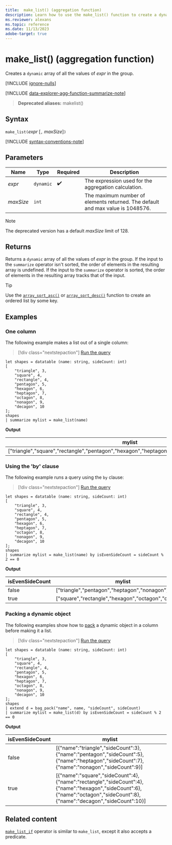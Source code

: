 ```yaml
---
title:  make_list() (aggregation function)
description: Learn how to use the make_list() function to create a dynamic JSON object array of all the values of the expressions in the group.
ms.reviewer: alexans
ms.topic: reference
ms.date: 11/13/2023
adobe-target: true
---
```

# make_list() (aggregation function)

Creates a `dynamic` array of all the values of *expr* in the group.

[!INCLUDE [ignore-nulls](../includes/ignore-nulls.md)]

[!INCLUDE [data-explorer-agg-function-summarize-note](../includes/agg-function-summarize-note.md)]

> **Deprecated aliases:** makelist()

## Syntax

`make_list(`*expr* [`,` *maxSize*]`)`

[!INCLUDE [syntax-conventions-note](../includes/syntax-conventions-note.md)]

## Parameters

| Name | Type | Required | Description |
|--|--|--|--|
| *expr* | `dynamic` |  :heavy_check_mark: | The expression used for the aggregation calculation. |
| *maxSize* | `int` |  | The maximum number of elements returned. The default and max value is 1048576. |

> [!NOTE]
> The deprecated version has a default *maxSize* limit of 128.

## Returns

Returns a `dynamic` array of all the values of *expr* in the group.
If the input to the `summarize` operator isn't sorted, the order of elements in the resulting array is undefined.
If the input to the `summarize` operator is sorted, the order of elements in the resulting array tracks that of the input.

> [!TIP]
> Use the [`array_sort_asc()`](array-sort-asc-function.md) or [`array_sort_desc()`](array-sort-desc-function.md) function to create an ordered list by some key.

## Examples

### One column

The following example makes a list out of a single column:

> [!div class="nextstepaction"]
> <a href="https://dataexplorer.azure.com/clusters/help/databases/Samples?query=H4sIAAAAAAAAA0XPzwrCMAwG8Huh7xB2crCD4v+JJx9DROIWtmKbzrYDFR/eTldNLuGX7/JpCuBb7MjDHmoMcS+aYMJoqAQfnOKmAK9qOtieQwmKQy7FUQqIk8U/cqMpK2BejOZvPbpBFkkcVSHFftgRB2wsR1sma+k+0upPXYqtk9kq0SYRWx5pm6imaqTZVIrTTopvUSle4Htj0KkngXlo5UMsb/BK5+H+dM/ff3I+dBkBAAA=" target="_blank">Run the query</a>

```kusto
let shapes = datatable (name: string, sideCount: int)
[
    "triangle", 3,
    "square", 4,
    "rectangle", 4,
    "pentagon", 5,
    "hexagon", 6,
    "heptagon", 7,
    "octagon", 8,
    "nonagon", 9,
    "decagon", 10
];
shapes
| summarize mylist = make_list(name)
```

**Output**

|mylist|
|---|
|["triangle","square","rectangle","pentagon","hexagon","heptagon","octagon","nonagon","decagon"]|

### Using the 'by' clause

The following example runs a query using the `by` clause:

> [!div class="nextstepaction"]
> <a href="https://dataexplorer.azure.com/clusters/help/databases/Samples?query=H4sIAAAAAAAAA0XQ3YrCMBAF4PtA3uEgCCv0wp/d9Y9eiU/gpYjEdqjBZlqbVFR8eKPbcSc3w5dzc6akAH80NXmkyE2I71ASvtg4WsCHxnKRwNucVlXLYQHLYaDVVivE6cV/w0VJvQSTpDN/bk3zkm+RhrIgsQ/WxMEUFUf7ETvStaPff6olNhWrMqGZEFfc0Vwop6yj0VCr3VKrv6JaPeBb50xj7wR3K60PsbwzJ9q/9nf3AQ43WL++EG+kfAx9DoE+xkhTDJ/VCjwFQQEAAA==" target="_blank">Run the query</a>

```kusto
let shapes = datatable (name: string, sideCount: int)
[
    "triangle", 3,
    "square", 4,
    "rectangle", 4,
    "pentagon", 5,
    "hexagon", 6,
    "heptagon", 7,
    "octagon", 8,
    "nonagon", 9,
    "decagon", 10
];
shapes
| summarize mylist = make_list(name) by isEvenSideCount = sideCount % 2 == 0
```

**Output**

|isEvenSideCount| mylist|
|---|---|
|false|["triangle","pentagon","heptagon","nonagon"]|
|true|["square","rectangle","hexagon","octagon","decagon"]|

### Packing a dynamic object

The following examples show how to [pack](pack-function.md) a dynamic object in a column before making it a list.

> [!div class="nextstepaction"]
> <a href="https://dataexplorer.azure.com/clusters/help/databases/Samples?query=H4sIAAAAAAAAA03Pz0rEMBAG8Hsg7zAUhBZ6WP/rSk/iE3gUWabN0A3bTGuTyq748E6ws5ocEn75JvANlCDucaIIDThMstuBoGQMtIWYZs99DdE7eh4XTlvwnCpr3qwBWYW8I/cDFTVc16vFjwXnLDcqM3VJY2eciBP2I4vdqu3puNLdH00au1cbO6UHJR55pUclR91Klxtr3p+s+S1qzTfQMRE7cFK6xX43YXcoi9xZ0vmopYZ2Lv71r/JwXELA2X8RhNPgY5JPAh5ol++lq6A9gY8vn8SvOiaJ8xdwAVfQNLD5ARd0KSV7AQAA" target="_blank">Run the query</a>

```kusto
let shapes = datatable (name: string, sideCount: int)
[
    "triangle", 3,
    "square", 4,
    "rectangle", 4,
    "pentagon", 5,
    "hexagon", 6,
    "heptagon", 7,
    "octagon", 8,
    "nonagon", 9,
    "decagon", 10
];
shapes
| extend d = bag_pack("name", name, "sideCount", sideCount)
| summarize mylist = make_list(d) by isEvenSideCount = sideCount % 2 == 0
```

**Output**

|isEvenSideCount|mylist|
|---|---|
|false|[{"name":"triangle","sideCount":3},{"name":"pentagon","sideCount":5},{"name":"heptagon","sideCount":7},{"name":"nonagon","sideCount":9}]|
|true|[{"name":"square","sideCount":4},{"name":"rectangle","sideCount":4},{"name":"hexagon","sideCount":6},{"name":"octagon","sideCount":8},{"name":"decagon","sideCount":10}]|

## Related content

[`make_list_if`](make-list-if-aggregation-function.md) operator is similar to `make_list`, except it also accepts a predicate.
